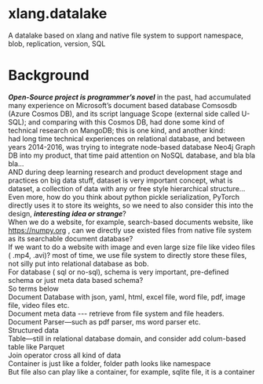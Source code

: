 # xlang.datalake
A datalake based on xlang and native file system to support namespace, blob, replication, version, SQL
# Background  
  ***Open-Source project is programmer’s novel***
in the past, had accumulated many experience on Microsoft’s document based database Comsosdb (Azure Cosmos DB), and its script language Scope (external side called U-SQL); and comparing with this Cosmos DB, had done some kind of technical research on MangoDB; this is one  kind, and another kind:  
had long time technical experiences on relational database, and between years 2014-2016, was trying to integrate node-based database Neo4j Graph DB into my product, that time paid attention on NoSQL database, and bla bla bla…  
AND during deep learning research and product development stage and practices on big data stuff, dataset is very important concept, what is dataset, a collection of data with any or free style hierarchical structure…  
Even more, how do you think about python pickle serialization, PyTorch directly uses it to store its weights, so we need to also consider this into the design, ***interesting idea or strange***?  
When we do a website, for example, search-based documents website, like https://numpy.org , can we directly use existed files from native file system as its searchable document database?   
If we want to do a website with image and even large size file like video files ( .mp4, .avi)? most of time, we use file system to directly store these files, not silly put into relational database as bob.   
For database ( sql or no-sql), schema is very important, pre-defined schema or just meta data based schema?  
So terms below  
Document Database with json, yaml, html, excel file, word file, pdf, image file, video files etc.  
Document meta data --- retrieve from file system and file headers.  
Document Parser—such as pdf parser, ms word parser etc.  
Structured data  
Table—still in relational database domain, and consider add colum-based table like Parquet  
Join operator cross all kind of data  
Container is just like a folder, folder path looks like namespace  
But file also can play like a container, for example, sqlite file, it is a container  



